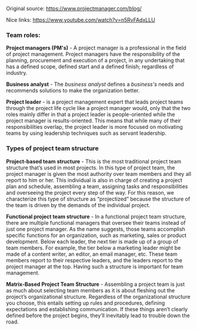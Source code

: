Original source:
https://www.projectmanager.com/blog/

Nice links:
https://www.youtube.com/watch?v=n5RvFAdxLLU

### Team roles:
**Project managers (PM's)** - A project manager is a professional in the field of project management. Project managers have the responsibility of the planning, procurement and execution of a project, in any undertaking that has a defined scope, defined start and a defined finish; regardless of industry.

**Business analyst** - The _business analyst_ defines a _business's_ needs and recommends solutions to make the organization better.

**Project leader** - is a project management expert that leads project teams through the project life cycle like a project manager would, only that the two roles mainly differ in that a project leader is people-oriented while the project manager is results-oriented. This means that while many of their responsibilities overlap, the project leader is more focused on motivating teams by using leadership techniques such as servant leadership.


### Types of project team structure

**Project-based team structure** - This is the most traditional project team structure that’s used in most projects. In this type of project team, the project manager is given the most authority over team members and they all report to him or her. This individual is also in charge of creating a project plan and schedule, assembling a team, assigning tasks and responsibilities and overseeing the project every step of the way. For this reason, we characterize this type of structure as “projectized” because the structure of the team is driven by the demands of the individual project.

**Functional project team structure** - In a functional project team structure, there are multiple functional managers that oversee their teams instead of just one project manager. As the name suggests, those teams accomplish specific functions for an organization, such as marketing, sales or product development. Below each leader, the next tier is made up of a group of team members. For example, the tier below a marketing leader might be made of a content writer, an editor, an email manager, etc. These team members report to their respective leaders, and the leaders report to the project manager at the top. Having such a structure is important for team management.

**Matrix-Based Project Team Structure** - Assembling a project team is just as much about selecting team members as it is about fleshing out the project’s organizational structure. Regardless of the organizational structure you choose, this entails setting up rules and procedures, defining expectations and establishing communication. If these things aren’t clearly defined before the project begins, they’ll inevitably lead to trouble down the road.

